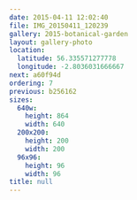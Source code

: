 ```yaml
---
date: 2015-04-11 12:02:40
file: IMG_20150411_120239
gallery: 2015-botanical-garden
layout: gallery-photo
location:
  latitude: 56.335571277778
  longitude: -2.8036031666667
next: a60f94d
ordering: 7
previous: b256162
sizes:
  640w:
    height: 864
    width: 640
  200x200:
    height: 200
    width: 200
  96x96:
    height: 96
    width: 96
title: null
---
```

